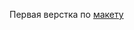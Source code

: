Первая верстка по [макету](https://www.figma.com/design/TyZER3MmbVsKzdmHzJljgP/Webovio-(Copy)?node-id=7-3&t=JSqQxToH4dmkDeLH-0)